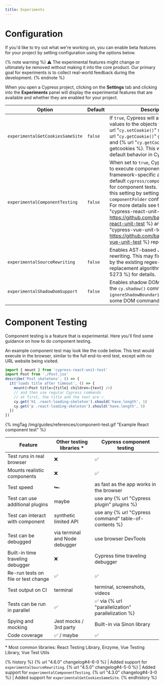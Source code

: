 ```yaml
---
title: Experiments
---
```


# Configuration

If you'd like to try out what we're working on, you can enable beta features for your project by setting configuration using the options below.

{% note warning %}
⚠️ The experimental features might change or ultimately be removed without making it into the core product. Our primary goal for experiments is to collect real-world feedback during the development.
{% endnote %}

When you open a Cypress project, clicking on the **Settings** tab and clicking into the **Experiments** panel will display the experimental features that are available and whether they are enabled for your project.

Option | Default | Description
----- | ---- | ----
`experimentalGetCookiesSameSite` | `false` | If `true`, Cypress will add `sameSite` values to the objects yielded from {% url "`cy.setCookie()`" setcookie %}, {% url "`cy.getCookie()`" getcookie %}, and {% url "`cy.getCookies()`" getcookies %}. This will become the default behavior in Cypress 5.0.
`experimentalComponentTesting` | `false` | When set to `true`, Cypress allows you to execute component tests using framework-specific adaptors. By default  `cypress/component` is the path for component tests. You can change this setting by setting the `componentFolder` configuration option. For more details see the {% url "cypress-react-unit-test" https://github.com/bahmutov/cypress-react-unit-test %} and {% url "cypress-vue-unit-test" https://github.com/bahmutov/cypress-vue-unit-test %} repos.
`experimentalSourceRewriting` | `false` | Enables AST-based JS/HTML rewriting. This may fix issues caused by the existing regex-based JS/HTML replacement algorithm. See {% issue 5273 %} for details.
`experimentalShadowDomSupport` | `false` | Enables shadow DOM support. Adds the `cy.shadow()` command and the `ignoreShadowBoundaries` option to some DOM commands.

# Component Testing

Component testing is a feature that is experimental. Here you'll find some guidance on how to do component testing.

An example component test may look like the code below. This test would execute in the browser, similar to the full end-to-end test, except with no URL website being visited.

```js
import { mount } from 'cypress-react-unit-test'
import Post from './Post.jsx'
describe('Post skeletons', () => {
  it('loads title after timeout', () => {
    mount(<Post title={title} children={text} />)
    // and then use regular Cypress commands
    // at first, the title and the text are 💀
    cy.get('h1 .react-loading-skeleton').should('have.length', 1)
    cy.get('p .react-loading-skeleton').should('have.length', 5)
  })
})
```

{% imgTag /img/guides/references/component-test.gif "Example React component test" %}

Feature | Other testing libraries * | Cypress component testing
--- | --- | ---
Test runs in real browser | ❌ | ✅
Mounts realistic components | ❌ | ✅
Test speed | 🏎 | as fast as the app works in the browser
Test can use additional plugins | maybe | use any {% url "Cypress plugin" plugins %}
Test can interact with component | synthetic limited API | use any {% url "Cypress command" table-of-contents %}
Test can be debugged | via terminal and Node debugger | use browser DevTools
Built-in time traveling debugger | ❌ | Cypress time traveling debugger
Re-run tests on file or test change | ✅ | ✅
Test output on CI | terminal | terminal, screenshots, videos
Tests can be run in parallel | ✅ | ✅ via {% url "parallelization" parallelization %}
Spying and mocking | Jest mocks / 3rd party | Built-in via Sinon library
Code coverage | ✅ / maybe | ✅

\* Most common libraries: React Testing Library, Enzyme, Vue Testing Library, Vue Test Utils

{% history %}
{% url "4.6.0" changelog#4-6-0 %} | Added support for `experimentalSourceRewriting`.
{% url "4.5.0" changelog#4-5-0 %} | Added support for `experimentalComponentTesting`.
{% url "4.3.0" changelog#4-3-0 %} | Added support for `experimentalGetCookiesSameSite`.
{% endhistory %}
